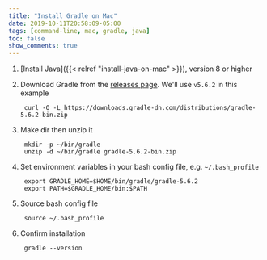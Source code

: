 ```yaml
---
title: "Install Gradle on Mac"
date: 2019-10-11T20:58:09-05:00
tags: [command-line, mac, gradle, java]
toc: false
show_comments: true
---
```


1. [Install Java]({{< relref "install-java-on-mac" >}}), version 8 or higher
1. Download Gradle from the [releases page](https://gradle.org/releases/). We'll use `v5.6.2` in this example

        curl -O -L https://downloads.gradle-dn.com/distributions/gradle-5.6.2-bin.zip

1. Make dir then unzip it

        mkdir -p ~/bin/gradle
        unzip -d ~/bin/gradle gradle-5.6.2-bin.zip

1. Set environment variables in your bash config file, e.g. `~/.bash_profile`

        export GRADLE_HOME=$HOME/bin/gradle/gradle-5.6.2
        export PATH=$GRADLE_HOME/bin:$PATH

1. Source bash config file

        source ~/.bash_profile

1. Confirm installation

        gradle --version
